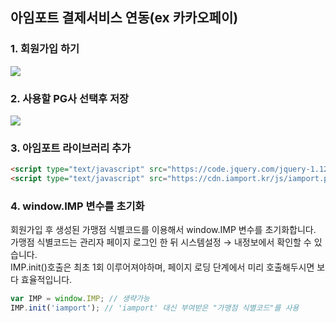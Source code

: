 ## 아임포트 결제서비스 연동(ex 카카오페이)

### 1. 회원가입 하기
<img src="https://user-images.githubusercontent.com/69130921/108605757-92b02380-73f9-11eb-9cc4-c8b5113a7286.PNG">

### 2. 사용할 PG사 선택후 저장
<img src="https://user-images.githubusercontent.com/69130921/108605799-d571fb80-73f9-11eb-8c82-2ab3709ce7c9.png">

### 3. 아임포트 라이브러리 추가
```html
<script type="text/javascript" src="https://code.jquery.com/jquery-1.12.4.min.js" ></script>
<script type="text/javascript" src="https://cdn.iamport.kr/js/iamport.payment-1.1.5.js"></script>
```

### 4. window.IMP 변수를 초기화
회원가입 후 생성된 가맹점 식별코드를 이용해서 window.IMP 변수를 초기화합니다.<br>
가맹점 식별코드는 관리자 페이지 로그인 한 뒤 시스템설정 → 내정보에서 확인할 수 있습니다.<br>
IMP.init()호출은 최초 1회 이루어져야하며, 페이지 로딩 단계에서 미리 호출해두시면 보다 효율적입니다.<br>
```javascript
var IMP = window.IMP; // 생략가능
IMP.init('iamport'); // 'iamport' 대신 부여받은 "가맹점 식별코드"를 사용
```
